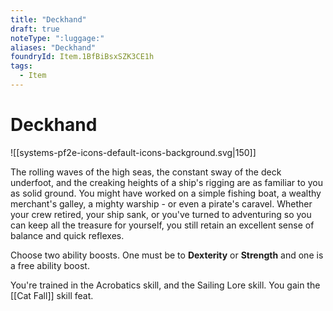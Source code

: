```yaml
---
title: "Deckhand"
draft: true
noteType: ":luggage:"
aliases: "Deckhand"
foundryId: Item.1BfBiBsxSZK3CE1h
tags:
  - Item
---
```


# Deckhand
![[systems-pf2e-icons-default-icons-background.svg|150]]

The rolling waves of the high seas, the constant sway of the deck underfoot, and the creaking heights of a ship's rigging are as familiar to you as solid ground. You might have worked on a simple fishing boat, a wealthy merchant's galley, a mighty warship - or even a pirate's caravel. Whether your crew retired, your ship sank, or you've turned to adventuring so you can keep all the treasure for yourself, you still retain an excellent sense of balance and quick reflexes.

Choose two ability boosts. One must be to **Dexterity** or **Strength** and one is a free ability boost.

You're trained in the Acrobatics skill, and the Sailing Lore skill. You gain the [[Cat Fall]] skill feat.
